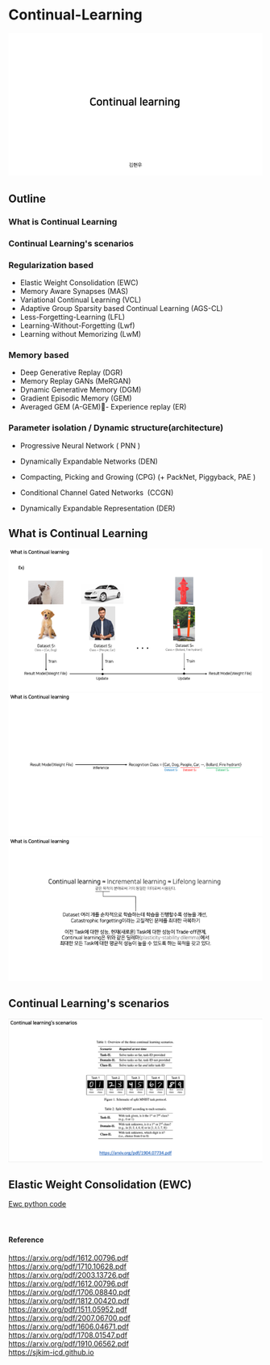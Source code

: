 # Continual-Learning

![img](img/s1.png)

## Outline 

### What is Continual Learning


### Continual Learning's scenarios

### Regularization based

- Elastic Weight Consolidation (EWC)
- Memory Aware Synapses (MAS)
- Variational Continual Learning (VCL)
- Adaptive Group Sparsity based Continual Learning (AGS-CL)
- Less-Forgetting-Learning (LFL)
- Learning-Without-Forgetting (Lwf)
- Learning without Memorizing (LwM)

### Memory based

- Deep Generative Replay (DGR)
- Memory Replay GANs (MeRGAN)
- Dynamic Generative Memory (DGM)
- Gradient Episodic Memory (GEM) 
- Averaged GEM (A-GEM)- Experience replay (ER)

### Parameter isolation / Dynamic structure(architecture)

- Progressive Neural Network ( PNN ) 
- Dynamically Expandable Networks (DEN)
- Compacting, Picking and Growing (CPG) (+ PackNet, Piggyback, PAE )

- Conditional Channel Gated Networks  (CCGN)
- Dynamically Expandable Representation (DER)


## What is Continual Learning

![2](./img/s2.png)
![3](./img/s3.png)
![4](./img/s4.png)

## Continual Learning's scenarios

![5](./img/s5.png)

## Elastic Weight Consolidation (EWC)

[Ewc python code](./ewc.py)  <br/> <br/> <br/>




#### Reference 
https://arxiv.org/pdf/1612.00796.pdf <br/>
https://arxiv.org/pdf/1710.10628.pdf <br/>
https://arxiv.org/pdf/2003.13726.pdf <br/>
https://arxiv.org/pdf/1612.00796.pdf <br/>
https://arxiv.org/pdf/1706.08840.pdf <br/>
https://arxiv.org/pdf/1812.00420.pdf <br/>
https://arxiv.org/pdf/1511.05952.pdf <br/>
https://arxiv.org/pdf/2007.06700.pdf <br/>
https://arxiv.org/pdf/1606.04671.pdf <br/>
https://arxiv.org/pdf/1708.01547.pdf <br/>
https://arxiv.org/pdf/1910.06562.pdf <br/>
https://sjkim-icd.github.io